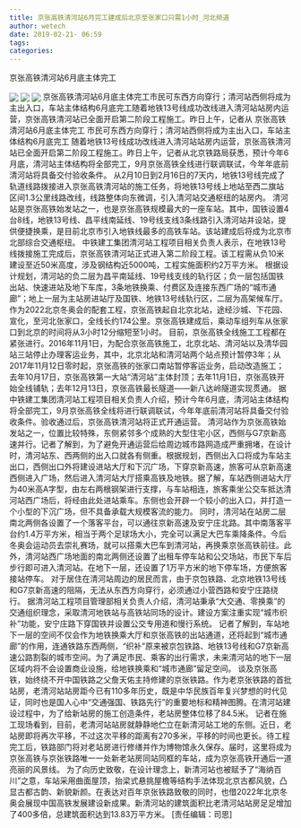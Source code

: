 ```yaml
---
title: 京张高铁清河站6月完工建成后北京至张家口只需1小时_河北频道
author: wetech
date: 2019-02-21- 06:59
tags: 
categories: 
---
```

京张高铁清河站6月底主体完工
<!-- more -->
                
<img align="center" border="0" src="http://p2.ifengimg.com/a/2019_08/4814ee736fa8105_size79_w400_h218.jpg" />
                
<img align="center" border="0" src="http://p2.ifengimg.com/a/2019_08/8d91482fa9120da_size126_w400_h266.jpg" />
            
<img align="center" border="0" src="http://p2.ifengimg.com/a/2016/0810/204c433878d5cf9size1_w16_h16.png" />
京张高铁清河站6月底主体完工市民可东西方向穿行；清河站西侧将成为主出入口，车站主体结构6月底完工随着地铁13号线成功改线进入清河站站房内运营，京张高铁清河站已全面开启第二阶段工程施工。昨日上午，记者从
京张高铁清河站6月底主体完工
市民可东西方向穿行；清河站西侧将成为主出入口，车站主体结构6月底完工
随着地铁13号线成功改线进入清河站站房内运营，京张高铁清河站已全面开启第二阶段工程施工。昨日上午，记者从北京铁路局获悉，预计今年6月底，清河站主体结构将全部完工，9月京张高铁全线进行联调联试，今年年底前清河站将具备交付验收条件。
从2月10日到2月16日的7天内，地铁13号线完成了轨道线路拨接进入京张高铁清河站的施工任务，将地铁13号线上地站至西二旗站区间1.3公里线路改线，线路整体向东微调，引入清河站交通枢纽的站房内。
清河站是京张高铁始发站之一，也是京张高铁规模最大的一座车站。其中，国铁设置4台8线，地铁13号线、昌平线南延线、19号线支线3条线路引入清河站并设站，提供便捷换乘，是目前北京市引入地铁线最多的高铁车站。该站建成后将成为北京市北部综合交通枢纽。
中铁建工集团清河站工程项目相关负责人表示，在地铁13号线拨接施工完成后，京张高铁清河站正式进入第二阶段工程。该工程需从负10米建设至近50米高度，涉及钢结构近5000吨，工程实施面积约2万平方米。
根据设计规划，清河站的负二层为昌平南延线、19号线支线的轨行区；负一层包括国铁出站、快速进站及地下车库，3条地铁换乘、付费区及连接东西广场的“城市通廊”；地上一层为主站房进站厅及国铁、地铁13号线轨行区，二层为高架候车厅。
作为2022北京冬奥会的配套工程，京张高铁起自北京北站，途经沙城、下花园、宣化，至河北张家口，全线长约174公里。京张高铁建成后，乘动车组列车从张家口到北京的时间将从3小时12分缩短至1小时。
目前，京张高铁全线施工工程都在紧张进行。2016年11月1日，为配合京张高铁施工，北京北站、清河站以及清华园站三站停止办理客运业务，其中，北京北站和清河站两个站点预计暂停3年；从2017年11月12日零时起，京张高铁的张家口南站暂停客运业务，启动改造施工；去年10月17日，京张高铁第一大站“清河站”主体封顶；去年11月1日，京张高铁开始全线铺轨；去年12月13日，京张高铁最长隧道——新八达岭隧道实现贯通。
据中铁建工集团清河站工程项目相关负责人介绍，预计今年6月底，清河站主体结构将全部完工，9月京张高铁全线将进行联调联试，今年年底前清河站将具备交付验收条件。验收通过后，京张高铁清河站将正式开通运营。
清河站作为京张高铁始发站之一，位置比较特殊，东侧紧邻多个成熟的大型住宅小区，西侧与G7京新高速并行。记者了解到，为了避免开通运营后给周边城市路网造成严重拥堵，在设计时，清河站东、西两侧的出入口就各有侧重。根据规划，西侧出入口将成为车站主出口，西侧出口外将建设进站大厅和下沉广场，下穿京新高速，旅客可从京新高速西侧进入广场，然后进入清河站大厅搭乘高铁及地铁。据了解，车站西侧进站大厅为40米高A字型，由左右两根钢架进行支撑，与车站相连，旅客乘坐公交车抵达清河站西广场后，将经由此处进站乘车。东侧也会开辟一个较小的出入口，并打造一个小型的下沉广场，但不具备承载大规模客流的能力。
同时，清河站在站房二层南北两侧各设置了一个落客平台，可以通往京新高速及安宁庄北路。其中南落客平台约1.4万平方米，相当于两个足球场大小，完全可以满足大巴车乘降条件。今后冬奥会运动员去崇礼赛场，就可以搭乘大巴车到清河站，再换乘京张高铁前往。此外，清河站西广场地面的南北两侧还设置了出租车停车站和公交场站，市民下车后步行即可进入清河站。在地下一层，还设置了1万平方米的地下停车场，方便旅客接站停车。
对于居住在清河站周边的居民而言，由于京包铁路、北京地铁13号线和G7京新高速的阻隔，无法从东西方向穿行，必须通过小营西路和安宁庄路绕行。
据清河站工程项目管理部相关负责人介绍，清河站秉承“大交通、零换乘”的交通组织理念，采取清河地铁站与高铁站同场的设计。建设方案注重实现“城市织补”功能，安宁庄路下穿国铁并设置公交专用道和慢行系统。
记者了解到，车站地下一层的空间不仅会作为地铁换乘大厅和京张高铁的出站通道，还将起到“城市通廊”的作用，连通铁路东西两侧，“织补”原来被京包铁路、地铁13号线和G7京新高速公路割裂的城市空间。为了满足市民、乘客的出行需求，未来清河站的地下一层区域内将不会设置商业设施，给地铁换乘和“城市通廊”留足空间。
谈及京张高铁，始终绕不开中国铁路之父詹天佑主持修建的京张铁路。作为老京张铁路的首批站房，老清河站站房距今已有110多年历史，既是中华民族百年复兴梦想的时代见证，同时也是国人心中“交通强国、铁路先行”的重要地标和精神图腾。在清河站建设过程中，为了给新站房的施工创造条件，老站房整体位移了84.5米。
记者在施工现场看到，目前，老清河站站房就静静地伫立在新清河站工地的东侧。近日，老站房即将再次平移，不过这次平移的距离有270多米，平移的时间也更长。待工程完工后，铁路部门将对老站房进行修缮并作为博物馆永久保存。届时，这里将成为京张高铁与京张铁路唯一一处新老站房同站同框的车站，成为京张高铁开通后一道亮丽的风景线。
为了向历史致敬，在设计理念上，新清河站也被赋予了“海纳百川”之意，车站采用曲面屋顶，抬梁式悬挑屋檐等结构手法体现北京古都风貌，凸显古都古韵、新貌新颜。在表达对百年京张铁路致敬的同时，也借2022年北京冬奥会展现中国高铁发展建设新成果。新清河站的建筑面积比老清河站站房足足增加了400多倍，总建筑面积达到13.83万平方米。
[责任编辑：司思]
            
